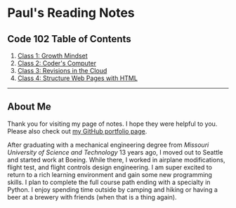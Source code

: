 # Paul's Reading Notes

## Code 102 Table of Contents
1. [Class 1:  Growth Mindset](growth_mindset "Click to see the notes!")
1. [Class 2:  Coder's Computer](coders_computer "Click to see the notes!")
1. [Class 3:  Revisions in the Cloud](revisions_in_the_cloud "Click to see the notes!")
1. [Class 4:  Structure Web Pages with HTML](structure_page_html "Click to see the notes!")

---
## About Me
Thank you for visiting my page of notes.  I hope they were helpful to you.  Please also check out [my GitHub portfolio page](https://github.com/paul-leonard "Paul's GitHub Portfolio").

After graduating with a mechanical engineering degree from *Missouri University of Science and Technology* 13 years ago, I moved out to Seattle and started work at Boeing.  While there, I worked in airplane modifications, flight test, and flight controls design engineering.  I am super excited to return to a rich learning environment and gain some new programming skills.  I plan to complete the full course path ending with a specialty in Python.  I enjoy spending time outside by camping and hiking or having a beer at a brewery with friends (when that is a thing again).
